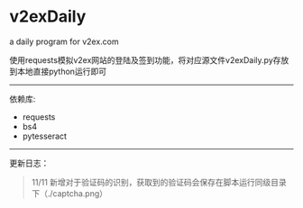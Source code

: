 # v2exDaily
a daily program for v2ex.com

使用requests模拟v2ex网站的登陆及签到功能，将对应源文件v2exDaily.py存放到本地直接python运行即可


---

依赖库:
- requests
- bs4
- pytesseract

---
更新日志：
> 11/11 新增对于验证码的识别，获取到的验证码会保存在脚本运行同级目录下（./captcha.png）
